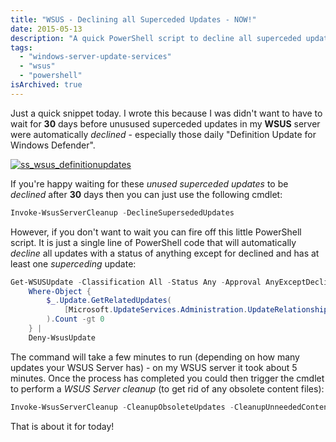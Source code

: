 ```yaml
---
title: "WSUS - Declining all Superceded Updates - NOW!"
date: 2015-05-13
description: "A quick PowerShell script to decline all superceded updates in WSUS."
tags:
  - "windows-server-update-services"
  - "wsus"
  - "powershell"
isArchived: true
---
```


Just a quick snippet today. I wrote this because I was didn't want to have to wait for **30** days before unusused superceded updates in my **WSUS** server were automatically _declined_ - especially those daily "Definition Update for Windows Defender".

[![ss_wsus_definitionupdates](/assets/images/screenshots/ss_wsus_definitionupdates.png)](/assets/images/screenshots/ss_wsus_definitionupdates.png)

If you're happy waiting for these _unused superceded updates_ to be _declined_ after **30** days then you can just use the following cmdlet:

```powershell
Invoke-WsusServerCleanup -DeclineSupersededUpdates
```

However, if you don't want to wait you can fire off this little PowerShell script. It is just a single line of PowerShell code that will automatically _decline_ all updates with a status of anything except for declined and has at least one _superceding_ update:

```powershell
Get-WSUSUpdate -Classification All -Status Any -Approval AnyExceptDeclined |
    Where-Object {
        $_.Update.GetRelatedUpdates(
            [Microsoft.UpdateServices.Administration.UpdateRelationship]::UpdatesThatSupersedeThisUpdate
        ).Count -gt 0
    } |
    Deny-WsusUpdate
```

The command will take a few minutes to run (depending on how many updates your WSUS Server has) - on my WSUS server it took about 5 minutes. Once the process has completed you could then trigger the cmdlet to perform a _WSUS Server cleanup_ (to get rid of any obsolete content files):

```powershell
Invoke-WsusServerCleanup -CleanupObsoleteUpdates -CleanupUnneededContentFiles
```

That is about it for today!
